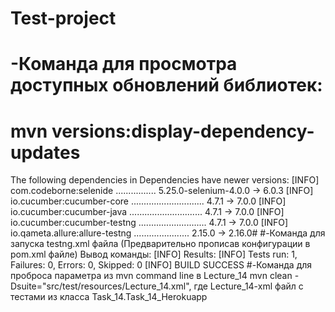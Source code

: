 # Test-project
# -Команда для просмотра доступных обновлений библиотек:
# mvn versions:display-dependency-updates
The following dependencies in Dependencies have newer versions:
[INFO]   com.codeborne:selenide ................ 5.25.0-selenium-4.0.0 -> 6.0.3
[INFO]   io.cucumber:cucumber-core ............................. 4.7.1 -> 7.0.0
[INFO]   io.cucumber:cucumber-java ............................. 4.7.1 -> 7.0.0
[INFO]   io.cucumber:cucumber-testng ........................... 4.7.1 -> 7.0.0
[INFO]   io.qameta.allure:allure-testng ...................... 2.15.0 -> 2.16.0#
#-Команда для запуска testng.xml файла (Предварительно прописав конфигурации в pom.xml файле)
Вывод команды:
[INFO] Results:
[INFO] Tests run: 1, Failures: 0, Errors: 0, Skipped: 0
[INFO] BUILD SUCCESS
#-Команда для проброса параметра из mvn command line в Lecture_14
mvn clean -Dsuite="src/test/resources/Lecture_14.xml", 
где Lecture_14-xml файл с тестами из класса Task_14.Task_14_Herokuapp

